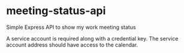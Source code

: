 # meeting-status-api
Simple Express API to show my work meeting status

A service account is required along with a credential key.
The service account address should have access to the calendar.
